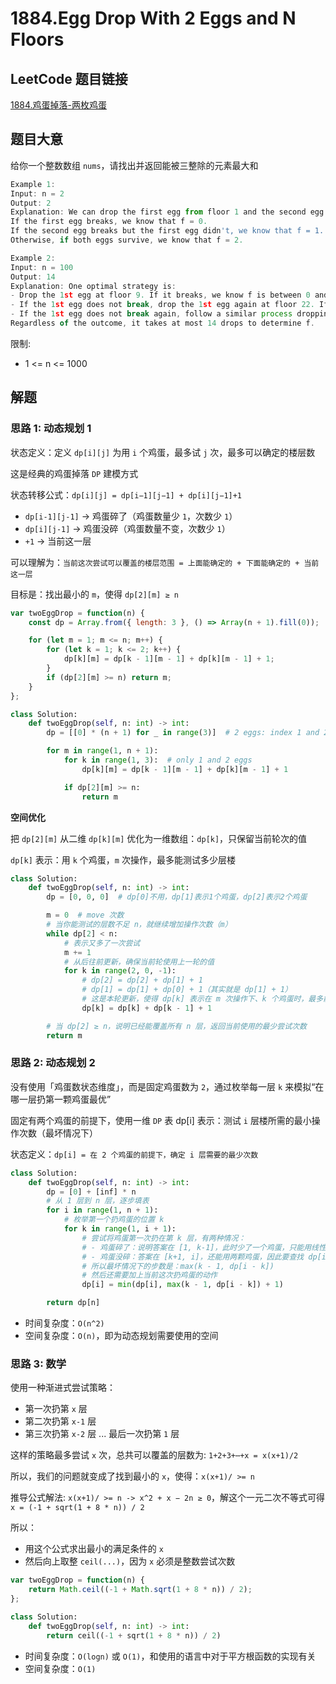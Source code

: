 # 1884.Egg Drop With 2 Eggs and N Floors

## LeetCode 题目链接

[1884.鸡蛋掉落-两枚鸡蛋](https://leetcode.cn/problems/egg-drop-with-2-eggs-and-n-floors/)

## 题目大意

给你一个整数数组 `nums`，请找出并返回能被三整除的元素最大和

```js
Example 1:
Input: n = 2
Output: 2
Explanation: We can drop the first egg from floor 1 and the second egg from floor 2.
If the first egg breaks, we know that f = 0.
If the second egg breaks but the first egg didn't, we know that f = 1.
Otherwise, if both eggs survive, we know that f = 2.

Example 2:
Input: n = 100
Output: 14
Explanation: One optimal strategy is:
- Drop the 1st egg at floor 9. If it breaks, we know f is between 0 and 8. Drop the 2nd egg starting from floor 1 and going up one at a time to find f within 8 more drops. Total drops is 1 + 8 = 9.
- If the 1st egg does not break, drop the 1st egg again at floor 22. If it breaks, we know f is between 9 and 21. Drop the 2nd egg starting from floor 10 and going up one at a time to find f within 12 more drops. Total drops is 2 + 12 = 14.
- If the 1st egg does not break again, follow a similar process dropping the 1st egg from floors 34, 45, 55, 64, 72, 79, 85, 90, 94, 97, 99, and 100.
Regardless of the outcome, it takes at most 14 drops to determine f.
```

限制:
- 1 <= n <= 1000

## 解题

### 思路 1: 动态规划 1

状态定义：定义 `dp[i][j]` 为用 `i` 个鸡蛋，最多试 `j` 次，最多可以确定的楼层数

这是经典的鸡蛋掉落 `DP` 建模方式

状态转移公式：`dp[i][j] = dp[i−1][j−1] + dp[i][j−1]+1`
- `dp[i-1][j-1]` → 鸡蛋碎了（鸡蛋数量少 `1`，次数少 `1`）
- `dp[i][j-1]` → 鸡蛋没碎（鸡蛋数量不变，次数少 `1`）
- `+1` → 当前这一层

可以理解为：`当前这次尝试可以覆盖的楼层范围 = 上面能确定的 + 下面能确定的 + 当前这一层`

目标是：找出最小的 `m`，使得 `dp[2][m] ≥ n`

```js
var twoEggDrop = function(n) {
    const dp = Array.from({ length: 3 }, () => Array(n + 1).fill(0));

    for (let m = 1; m <= n; m++) {
        for (let k = 1; k <= 2; k++) {
            dp[k][m] = dp[k - 1][m - 1] + dp[k][m - 1] + 1;
        }
        if (dp[2][m] >= n) return m;
    }
};
```
```python
class Solution:
    def twoEggDrop(self, n: int) -> int:
        dp = [[0] * (n + 1) for _ in range(3)]  # 2 eggs: index 1 and 2

        for m in range(1, n + 1):
            for k in range(1, 3):  # only 1 and 2 eggs
                dp[k][m] = dp[k - 1][m - 1] + dp[k][m - 1] + 1

            if dp[2][m] >= n:
                return m
```

**空间优化**

把 `dp[2][m]` 从二维 `dp[k][m]` 优化为一维数组：`dp[k]`，只保留当前轮次的值

`dp[k]` 表示：用 `k` 个鸡蛋，`m` 次操作，最多能测试多少层楼

```python
class Solution:
    def twoEggDrop(self, n: int) -> int:
        dp = [0, 0, 0]  # dp[0]不用，dp[1]表示1个鸡蛋，dp[2]表示2个鸡蛋

        m = 0  # move 次数
        # 当你能测试的层数不足 n，就继续增加操作次数（m）
        while dp[2] < n:
            # 表示又多了一次尝试
            m += 1
            # 从后往前更新，确保当前轮使用上一轮的值
            for k in range(2, 0, -1):
                # dp[2] = dp[2] + dp[1] + 1
                # dp[1] = dp[1] + dp[0] + 1（其实就是 dp[1] + 1）
                # 这是本轮更新，使得 dp[k] 表示在 m 次操作下、k 个鸡蛋时，最多能测多少层
                dp[k] = dp[k] + dp[k - 1] + 1

        # 当 dp[2] ≥ n，说明已经能覆盖所有 n 层，返回当前使用的最少尝试次数
        return m
```

### 思路 2: 动态规划 2

没有使用「鸡蛋数状态维度」，而是固定鸡蛋数为 `2`，通过枚举每一层 `k` 来模拟“在哪一层扔第一颗鸡蛋最优”

固定有两个鸡蛋的前提下，使用一维 `DP` 表 dp[i] 表示：测试 `i` 层楼所需的最小操作次数（最坏情况下）

状态定义：`dp[i] = 在 2 个鸡蛋的前提下，确定 i 层需要的最少次数`

```python
class Solution:
    def twoEggDrop(self, n: int) -> int:
        dp = [0] + [inf] * n
        # 从 1 层到 n 层，逐步填表
        for i in range(1, n + 1):
            # 枚举第一个扔鸡蛋的位置 k
            for k in range(1, i + 1):
                # 尝试将鸡蛋第一次扔在第 k 层，有两种情况：
                # - 鸡蛋碎了：说明答案在 [1, k-1]，此时少了一个鸡蛋，只能用线性找 → 需要 k - 1 次
                # - 鸡蛋没碎：答案在 [k+1, i]，还能用两颗鸡蛋，因此要查找 dp[i - k]（剩下的楼层）
                # 所以最坏情况下的步数是：max(k - 1, dp[i - k])
                # 然后还需要加上当前这次扔鸡蛋的动作
                dp[i] = min(dp[i], max(k - 1, dp[i - k]) + 1)

        return dp[n]
```

- 时间复杂度：`O(n^2)`
- 空间复杂度：`O(n)`，即为动态规划需要使用的空间

### 思路 3: 数学

使用一种渐进式尝试策略：
- 第一次扔第 `x` 层
- 第二次扔第 `x-1` 层
- 第三次扔第 `x-2` 层
...
最后一次扔第 `1` 层

这样的策略最多尝试 `x` 次，总共可以覆盖的层数为: `1+2+3+⋯+x = x(x+1)/2`

所以，我们的问题就变成了找到最小的 `x`，使得：`x(x+1)/ >= n`

推导公式解法: `x(x+1)/ >= n -> x^2 + x − 2n ≥ 0`，解这个一元二次不等式可得 `x = (-1 + sqrt(1 + 8 * n)) / 2`

所以：
- 用这个公式求出最小的满足条件的 `x`
- 然后向上取整 `ceil(...)`，因为 `x` 必须是整数尝试次数

```js
var twoEggDrop = function(n) {
    return Math.ceil((-1 + Math.sqrt(1 + 8 * n)) / 2);
};
```
```python
class Solution:
    def twoEggDrop(self, n: int) -> int:
        return ceil((-1 + sqrt(1 + 8 * n)) / 2)
```

- 时间复杂度：`O(logn)` 或 `O(1)`，和使用的语言中对于平方根函数的实现有关
- 空间复杂度：`O(1)`
